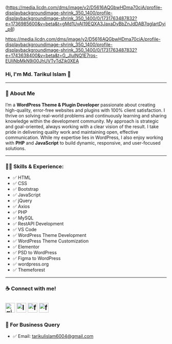 (https://media.licdn.com/dms/image/v2/D5616AQGbwHDma70ciA/profile-displaybackgroundimage-shrink_350_1400/profile-displaybackgroundimage-shrink_350_1400/0/1731763487832?e=1736985600&v=beta&t=gMd1UvAI19EQXA3JaxaDvBbZnJdDAB7qglartDyi_p8)

https://media.licdn.com/dms/image/v2/D5616AQGbwHDma70ciA/profile-displaybackgroundimage-shrink_350_1400/profile-displaybackgroundimage-shrink_350_1400/0/1731763487832?e=1743638400&v=beta&t=G_JIulNQ1E7ros-EUliNbMkN9i00JhUVTvTdZjk0XEA


### Hi, I'm Md. Tarikul Islam 👋

---

### 🚀 About Me
I’m a **WordPress Theme & Plugin Developer** passionate about creating high-quality, error-free websites and plugins with 100% client satisfaction. I thrive on solving real-world problems and continuously learning and sharing knowledge within the development community. My approach is strategic and goal-oriented, always working with a clear vision of the result. I take pride in delivering quality work and maintaining open, effective communication. While my expertise lies in WordPress, I also enjoy working with **PHP** and **JavaScript** to build dynamic, responsive, and user-focused solutions.

---

### 👨‍💻 Skills & Experience:

- ✅ HTML
- ✅ CSS
- ✅ Bootstrap
- ✅ JavaScript
- ✅ jQuery
- ✅ Axios
- ✅ PHP
- ✅ MySQL
- ✅ RestAPI Development
- ✅ VS Code
- ✅ WordPress Theme Development
- ✅ WordPress Theme Customization
- ✅ Elementor
- ✅ PSD to WordPress
- ✅ Figma to WordPress
- ✅ wordpress.org
- ✅ Themeforest

---

### ☕ Connect with me!
[<img src='https://img.icons8.com/ios-filled/50/f000/github.png' alt='github' height='30'>](https://github.com/tarikulalways)
[<img src='https://img.icons8.com/ios-filled/50/f000/linkedin.png' alt='linkedin' height='30'>](https://www.linkedin.com/in/tarikulalways/) 
[<img src='https://img.icons8.com/ios-filled/50/f000/facebook.png' alt='facebook' height='30'>](https://www.facebook.com/tarikulalways)
[<img src='https://img.icons8.com/ios-filled/50/f000/wordpress.png' alt='facebook' height='30'>](https://profiles.wordpress.org/tarikulalways/)
---

### 📧 For Business Query
- ✅ Email: tarikulislam6004@gmail.com
